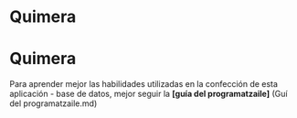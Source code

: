 # Quimera
# Quimera
Para aprender mejor las habilidades utilizadas en la confección de esta aplicación - base de datos, mejor seguir la **[guía del programatzaile]** (Guí del programatzaile.md)

